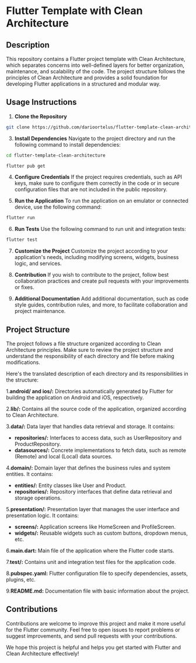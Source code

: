 # Flutter Template with Clean Architecture

## Description

This repository contains a Flutter project template with Clean Architecture, which separates concerns into well-defined layers for better organization, maintenance, and scalability of the code. The project structure follows the principles of Clean Architecture and provides a solid foundation for developing Flutter applications in a structured and modular way.

## Usage Instructions

1. **Clone the Repository**
```bash
git clone https://github.com/darioortelus/flutter-template-clean-architecture.git
```  
3. **Install Dependencies**
Navigate to the project directory and run the following command to install dependencies:
```bash
cd flutter-template-clean-architecture
```
```bash
flutter pub get
```

4. **Configure Credentials**
If the project requires credentials, such as API keys, make sure to configure them correctly in the code or in secure configuration files that are not included in the public repository.

5. **Run the Application**
To run the application on an emulator or connected device, use the following command:
```bash
flutter run
```
6. **Run Tests**
Use the following command to run unit and integration tests:
```bash
flutter test
```
7. **Customize the Project**
Customize the project according to your application's needs, including modifying screens, widgets, business logic, and services.

8. **Contribution**
If you wish to contribute to the project, follow best collaboration practices and create pull requests with your improvements or fixes.

9. **Additional Documentation**
Add additional documentation, such as code style guides, contribution rules, and more, to facilitate collaboration and project maintenance.

## Project Structure

The project follows a file structure organized according to Clean Architecture principles. Make sure to review the project structure and understand the responsibility of each directory and file before making modifications.

Here's the translated description of each directory and its responsibilities in the structure:

1.**android/ and ios/:** Directories automatically generated by Flutter for building the application on Android and iOS, respectively.

2.**lib/:** Contains all the source code of the application, organized according to Clean Architecture.

3.**data/:** Data layer that handles data retrieval and storage. It contains:
  - **repositories/:** Interfaces to access data, such as UserRepository and ProductRepository.
  - **datasources/:** Concrete implementations to fetch data, such as remote (Remote) and local (Local) data sources.

4.**domain/:** Domain layer that defines the business rules and system entities. It contains:
  - **entities/:** Entity classes like User and Product.
  - **repositories/:** Repository interfaces that define data retrieval and storage operations.

5.**presentation/:** Presentation layer that manages the user interface and presentation logic. It contains:
  - **screens/:** Application screens like HomeScreen and ProfileScreen.
  - **widgets/:** Reusable widgets such as custom buttons, dropdown menus, etc.

6.**main.dart:** Main file of the application where the Flutter code starts.

7.**test/:** Contains unit and integration test files for the application code.

8.**pubspec.yaml:** Flutter configuration file to specify dependencies, assets, plugins, etc.

9.**README.md:** Documentation file with basic information about the project.

## Contributions

Contributions are welcome to improve this project and make it more useful for the Flutter community. Feel free to open issues to report problems or suggest improvements, and send pull requests with your contributions.

We hope this project is helpful and helps you get started with Flutter and Clean Architecture effectively!
